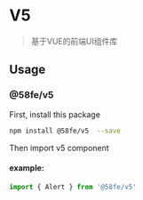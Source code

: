 #  V5

> 基于VUE的前端UI组件库



## Usage

### @58fe/v5

First, install this package

```sh
npm install @58fe/v5  --save
```

Then import v5 component

#### example:

```javascript
import { Alert } from '@58fe/v5'

```
